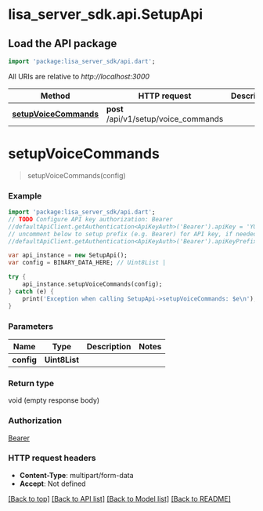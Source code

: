 # lisa_server_sdk.api.SetupApi

## Load the API package
```dart
import 'package:lisa_server_sdk/api.dart';
```

All URIs are relative to *http://localhost:3000*

Method | HTTP request | Description
------------- | ------------- | -------------
[**setupVoiceCommands**](SetupApi.md#setupVoiceCommands) | **post** /api/v1/setup/voice_commands | 


# **setupVoiceCommands**
> setupVoiceCommands(config)



### Example 
```dart
import 'package:lisa_server_sdk/api.dart';
// TODO Configure API key authorization: Bearer
//defaultApiClient.getAuthentication<ApiKeyAuth>('Bearer').apiKey = 'YOUR_API_KEY';
// uncomment below to setup prefix (e.g. Bearer) for API key, if needed
//defaultApiClient.getAuthentication<ApiKeyAuth>('Bearer').apiKeyPrefix = 'Bearer';

var api_instance = new SetupApi();
var config = BINARY_DATA_HERE; // Uint8List | 

try { 
    api_instance.setupVoiceCommands(config);
} catch (e) {
    print('Exception when calling SetupApi->setupVoiceCommands: $e\n');
}
```

### Parameters

Name | Type | Description  | Notes
------------- | ------------- | ------------- | -------------
 **config** | **Uint8List**|  | 

### Return type

void (empty response body)

### Authorization

[Bearer](../README.md#Bearer)

### HTTP request headers

 - **Content-Type**: multipart/form-data
 - **Accept**: Not defined

[[Back to top]](#) [[Back to API list]](../README.md#documentation-for-api-endpoints) [[Back to Model list]](../README.md#documentation-for-models) [[Back to README]](../README.md)

